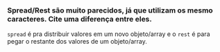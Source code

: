 ### Spread/Rest são muito parecidos, já que utilizam os mesmo caracteres. Cite uma diferença entre eles.

`spread` é pra distribuir valores em um novo objeto/array e o `rest` é para pegar o restante dos valores de um objeto/array.